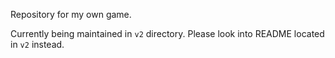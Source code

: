 Repository for my own game.

Currently being maintained in `v2` directory. Please look into README located in `v2` instead.
